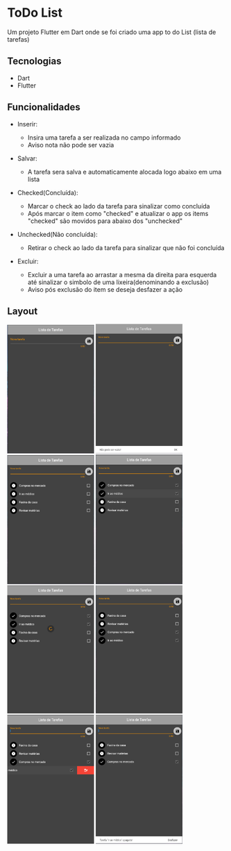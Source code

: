 # ToDo List
Um projeto Flutter em Dart onde se foi criado uma app to do List (lista de tarefas)

## Tecnologias

* Dart
* Flutter

## Funcionalidades
* Inserir: 
  * Insira uma tarefa a ser realizada no campo informado
  * Aviso nota não pode ser vazia

* Salvar:
  * A tarefa sera salva e automaticamente alocada logo abaixo em uma lista

* Checked(Concluída):
  * Marcar o check ao lado da tarefa para sinalizar como concluída
  * Após marcar o item como "checked" e atualizar o app os items "checked" são movidos para abaixo dos "unchecked"

* Unchecked(Não concluída):
  * Retirar o check ao lado da tarefa para sinalizar que não foi concluída

* Excluir:
  * Excluir a uma tarefa ao arrastar a mesma da direita para esquerda até sinalizar o simbolo de uma lixeira(denominando a exclusão)
  * Aviso pós exclusão do item se deseja desfazer a ação

## Layout
<img src = "ToDoList_img/main.PNG" width ="200" /> <img src = "ToDoList_img/aviso_nota_vazia.png" width ="200" /> <img src = "ToDoList_img/tarefas_inseridas.PNG" width ="200" /> <img src = "ToDoList_img/checked.PNG" width ="200" /> <img src = "ToDoList_img/atualizar.png" width ="200" /> <img src = "ToDoList_img/apos_atualizar.PNG" width ="200" /> <img src = "ToDoList_img/excluindo.png" width ="200" /> <img src = "ToDoList_img/aviso_desfazer_exclusao.png" width ="200" /> 

